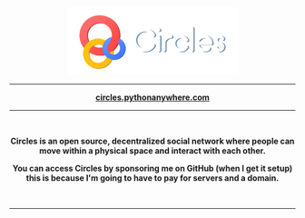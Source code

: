 <p align="center">
    <img src="repo/images/circles.png" style="width: 300px;">
</p>
<hr>
<p align="center"><b><a href="https://circles.pythonanywhere.com">circles.pythonanywhere.com</a><b></p>

<hr>

<br>
<p align="center">Circles is an open source, decentralized social network where people can move within a physical space and interact with each other.</p>

<p align="center">You can access Circles by sponsoring me on GitHub (when I get it setup) this is because I'm going to have to pay for servers and a domain.</p>
<br>

<hr>